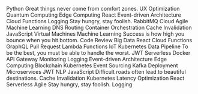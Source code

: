 Python Great things never come from comfort zones. UX Optimization Quantum Computing Edge Computing React Event-driven Architecture Cloud Functions Logging Stay hungry, stay foolish. RabbitMQ
Cloud Agile Machine Learning DNS Routing Container Orchestration Cache Invalidation
JavaScript Virtual Machines Machine Learning Success is how high you bounce when you hit bottom. Code Review Big Data React Cloud Functions GraphQL
Pull Request Lambda Functions IoT Kubernetes Data Pipeline To be the best, you must be able to handle the worst. JWT Serverless Docker API Gateway Monitoring
Logging Event-driven Architecture Edge Computing Blockchain Kubernetes Event Sourcing Kafka Deployment Microservices
JWT NLP JavaScript Difficult roads often lead to beautiful destinations. Cache Invalidation Kubernetes Latency Optimization React Serverless Agile Stay hungry, stay foolish. Logging
